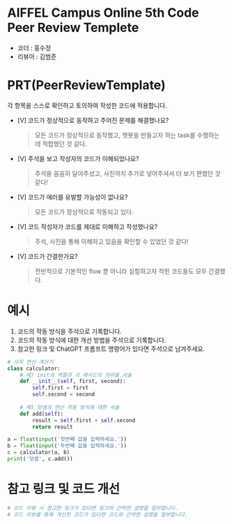 # AIFFEL Campus Online 5th Code Peer Review Templete
- 코더 : 홍수정
- 리뷰어 : 김범준


# PRT(PeerReviewTemplate) 
각 항목을 스스로 확인하고 토의하여 작성한 코드에 적용합니다.

- [V] 코드가 정상적으로 동작하고 주어진 문제를 해결했나요?
  > 모든 코드가 정상적으로 동작했고, 챗봇을 만들고자 하는 task를 수행하는 데 적합했던 것 같다.
- [V] 주석을 보고 작성자의 코드가 이해되었나요?
  > 주석을 꼼꼼히 달아주셨고, 사진까지 추가로 넣어주셔서 더 보기 편했던 것 같다!
- [V] 코드가 에러를 유발할 가능성이 없나요?
  > 모든 코드가 정상적으로 작동되고 있다.
- [V] 코드 작성자가 코드를 제대로 이해하고 작성했나요?
  > 주석, 사진을 통해 이해하고 있음을 확인할 수 있었던 것 같다!
- [V] 코드가 간결한가요?
  > 전반적으로 기본적인 flow 뿐 아니라 실험하고자 적힌 코드들도 모두 간결했다.

# 예시
1. 코드의 작동 방식을 주석으로 기록합니다.
2. 코드의 작동 방식에 대한 개선 방법을 주석으로 기록합니다.
3. 참고한 링크 및 ChatGPT 프롬프트 명령어가 있다면 주석으로 남겨주세요.
```python
# 사칙 연산 계산기
class calculator:
    # 예) init의 역할과 각 매서드의 의미를 서술
    def __init__(self, first, second):
        self.first = first
        self.second = second
    
    # 예) 덧셈과 연산 작동 방식에 대한 서술
    def add(self):
        result = self.first + self.second
        return result

a = float(input('첫번째 값을 입력하세요.')) 
b = float(input('두번째 값을 입력하세요.')) 
c = calculator(a, b)
print('덧셈', c.add()) 
```

# 참고 링크 및 코드 개선
```python
# 코드 리뷰 시 참고한 링크가 있다면 링크와 간략한 설명을 첨부합니다.
# 코드 리뷰를 통해 개선한 코드가 있다면 코드와 간략한 설명을 첨부합니다.
```
